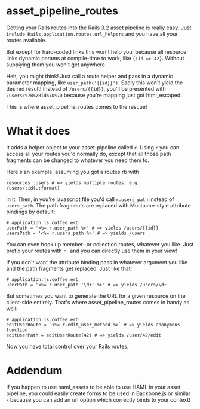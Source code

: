 # asset\_pipeline\_routes

Getting your Rails routes into the Rails 3.2 asset pipeline is really easy. Just
`include Rails.application.routes.url_helpers` and you have all your routes available.

But except for hard-coded links this won't help you, because all resource links dynamic params at compile-time to work, like `{:id => 42}`. Without supplying them you won't get anywhere.

Heh, you might think! Just call a route helper and pass in a dynamic parameter mapping, like
`user_path('{{id}}')`. Sadly this won't yield the desired result! Instead of `/users/{{id}}`, you'll be presented with `/users/%7B%7Bid%7D%7D` because you're mapping just got html_escaped!

This is where asset\_pipeline\_routes comes to the rescue!

# What it does

It adds a helper object to your asset-pipeline called `r`. Using
`r` you can access all your routes you'd normally do, except that all those path fragments
can be changed to whatever you need them to.

Here's an example, assuming you got a routes.rb with

    resources :users # => yields multiple routes, e.g. /users/:id(.:format)

in it. Then, in you're javascript file you'd call `r.users_path` instead of `users_path`. 
The path fragments are replaced with Mustache-style attribute bindings by default:
    
    # application.js.coffee.erb
    userPath = '<%= r.user_path %>' # => yields /users/{{id}}
    usersPath = '<%= r.users_path %>' # => yields /users

You can even hook up member- or collection routes, whatever you like. Just prefix your routes with `r.` and you can directly use them in your view!

If you don't want the attribute binding pass in whatever argument you like and the path fragments get replaced. Just like that:

    # application.js.coffee.erb
    userPath = '<%= r.user_path '\d+' %>' # => yields /users/\d+
    
But sometimes you want to generate the URL for a given resource on the client-side entirely. That's where asset\_pipeline\_routes comes in handy as well:

    # application.js.coffee.erb
    editUserRoute = `<%= r.edit_user_method %>` # => yields anonymous function
    editUserPath = editUserRoute(42) # => yields /user/42/edit
    
Now you have total control over your Rails routes.

# Addendum

If you happen to use haml\_assets to be able to use HAML in your asset pipeline, you could easily create forms to be used in Backbone.js or similar - because you can add an url option which correctly binds to your context!